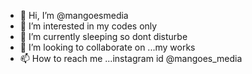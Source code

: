 - 👋 Hi, I’m @mangoesmedia
- 👀 I’m interested in my codes only
- 🌱 I’m currently sleeping so dont disturbe
- 💞️ I’m looking to collaborate on ...my works 
- 📫 How to reach me ...instagram id @mangoes_media

<!---
mangoesmedia/mangoesmedia is a ✨ special ✨ repository because its `README.md` (this file) appears on your GitHub profile.
You can click the Preview link to take a look at your changes.
--->
